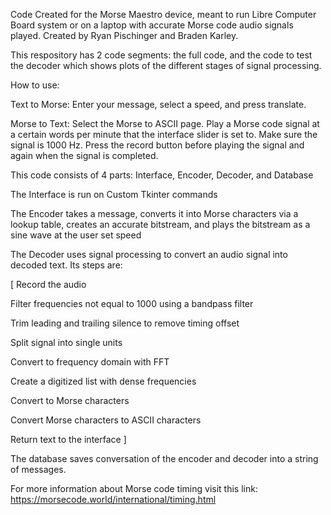 Code Created for the Morse Maestro device, meant to run Libre Computer Board system or on a laptop with accurate Morse code audio signals played. Created by Ryan Pischinger and Braden Karley.


This respository has 2 code segments: the full code, and the code to test the decoder which shows plots of the different stages of signal processing.


How to use:


Text to Morse: Enter your message, select a speed, and press translate.


Morse to Text: Select the Morse to ASCII page. Play a Morse code signal at a certain words per minute that the interface slider is set to. Make sure the signal is 1000 Hz. Press the record button before playing the signal and again when the signal is completed. 


This code consists of 4 parts: Interface, Encoder, Decoder, and Database


The Interface is run on Custom Tkinter commands


The Encoder takes a message, converts it into Morse characters via a lookup table, creates an accurate bitstream, and plays the bitstream as a sine wave at the user set speed


The Decoder uses signal processing to convert an audio signal into decoded text. Its steps are: 

[
Record the audio

Filter frequencies not equal to 1000 using a bandpass filter

Trim leading and trailing silence to remove timing offset

Split signal into single units 

Convert to frequency domain with FFT

Create a digitized list with dense frequencies

Convert to Morse characters

Convert Morse characters to ASCII characters

Return text to the interface
]

The database saves conversation of the encoder and decoder into a string of messages.


For more information about Morse code timing visit this link: https://morsecode.world/international/timing.html 


